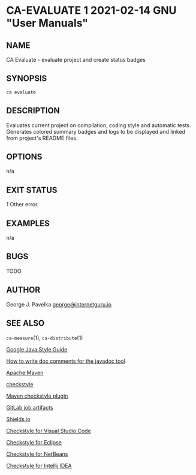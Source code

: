# CA-EVALUATE 1 2021-02-14 GNU "User Manuals"

## NAME

CA Evaluate - evaluate project and create status badges

## SYNOPSIS

`ca evaluate`

## DESCRIPTION

Evaluates current project on compilation, coding style and automatic tests. Generates colored summary badges and logs to be displayed and linked from project's README files.

## OPTIONS

n/a

## EXIT STATUS

1      Other error.

## EXAMPLES

n/a

## BUGS

TODO

## AUTHOR

George J. Pavelka <george@internetguru.io>

## SEE ALSO

`ca-measure`(1), `ca-distribute`(1)


[Google Java Style Guide](https://google.github.io/styleguide/javaguide.html)

[How to write doc comments for the javadoc tool](https://www.oracle.com/technical-resources/articles/java/javadoc-tool.html)

[Apache Maven](https://maven.apache.org/)

[checkstyle](https://checkstyle.sourceforge.io/)

[Maven checkstyle plugin](https://maven.apache.org/plugins/maven-checkstyle-plugin/)

[GitLab job artifacts](https://docs.gitlab.com/ee/ci/pipelines/job_artifacts.html)

[Shields.io](https://shields.io/)


[Checkstyle for Visual Studio Code](https://marketplace.visualstudio.com/items?itemName=shengchen.vscode-checkstyle)

[Checkstyle for Eclipse](https://checkstyle.org/eclipse-cs/#!/)

[Checkstyle for NetBeans](https://checkstyle.org/netbeans.html)

[Checkstyle for Intellij IDEA](https://checkstyle.org/idea.html)
